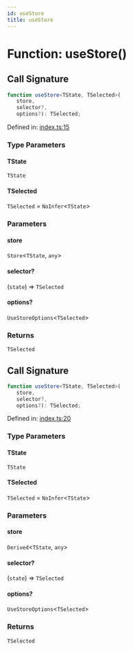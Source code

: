 ```yaml
---
id: useStore
title: useStore
---
```


# Function: useStore()

## Call Signature

```ts
function useStore<TState, TSelected>(
   store, 
   selector?, 
   options?): TSelected;
```

Defined in: [index.ts:15](https://github.com/TanStack/store/blob/main/packages/react-store/src/index.ts#L15)

### Type Parameters

#### TState

`TState`

#### TSelected

`TSelected` = `NoInfer`\<`TState`\>

### Parameters

#### store

`Store`\<`TState`, `any`\>

#### selector?

(`state`) => `TSelected`

#### options?

`UseStoreOptions`\<`TSelected`\>

### Returns

`TSelected`

## Call Signature

```ts
function useStore<TState, TSelected>(
   store, 
   selector?, 
   options?): TSelected;
```

Defined in: [index.ts:20](https://github.com/TanStack/store/blob/main/packages/react-store/src/index.ts#L20)

### Type Parameters

#### TState

`TState`

#### TSelected

`TSelected` = `NoInfer`\<`TState`\>

### Parameters

#### store

`Derived`\<`TState`, `any`\>

#### selector?

(`state`) => `TSelected`

#### options?

`UseStoreOptions`\<`TSelected`\>

### Returns

`TSelected`
